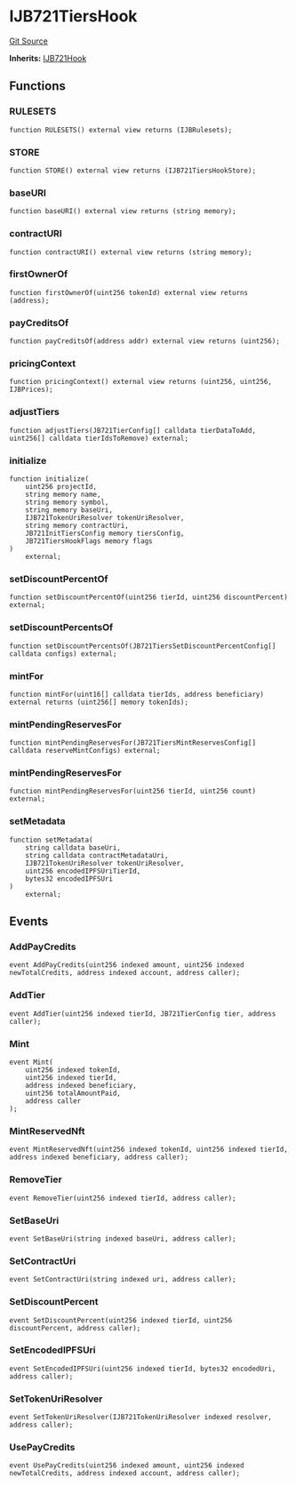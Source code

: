 # IJB721TiersHook
[Git Source](https://github.com/Bananapus/nana-721-hook/blob/e813fb5b7d17cd3d18023137d70a7b2f3911ad99/src/interfaces/IJB721TiersHook.sol)

**Inherits:**
[IJB721Hook](/src/interfaces/IJB721Hook.sol/interface.IJB721Hook.md)


## Functions
### RULESETS


```solidity
function RULESETS() external view returns (IJBRulesets);
```

### STORE


```solidity
function STORE() external view returns (IJB721TiersHookStore);
```

### baseURI


```solidity
function baseURI() external view returns (string memory);
```

### contractURI


```solidity
function contractURI() external view returns (string memory);
```

### firstOwnerOf


```solidity
function firstOwnerOf(uint256 tokenId) external view returns (address);
```

### payCreditsOf


```solidity
function payCreditsOf(address addr) external view returns (uint256);
```

### pricingContext


```solidity
function pricingContext() external view returns (uint256, uint256, IJBPrices);
```

### adjustTiers


```solidity
function adjustTiers(JB721TierConfig[] calldata tierDataToAdd, uint256[] calldata tierIdsToRemove) external;
```

### initialize


```solidity
function initialize(
    uint256 projectId,
    string memory name,
    string memory symbol,
    string memory baseUri,
    IJB721TokenUriResolver tokenUriResolver,
    string memory contractUri,
    JB721InitTiersConfig memory tiersConfig,
    JB721TiersHookFlags memory flags
)
    external;
```

### setDiscountPercentOf


```solidity
function setDiscountPercentOf(uint256 tierId, uint256 discountPercent) external;
```

### setDiscountPercentsOf


```solidity
function setDiscountPercentsOf(JB721TiersSetDiscountPercentConfig[] calldata configs) external;
```

### mintFor


```solidity
function mintFor(uint16[] calldata tierIds, address beneficiary) external returns (uint256[] memory tokenIds);
```

### mintPendingReservesFor


```solidity
function mintPendingReservesFor(JB721TiersMintReservesConfig[] calldata reserveMintConfigs) external;
```

### mintPendingReservesFor


```solidity
function mintPendingReservesFor(uint256 tierId, uint256 count) external;
```

### setMetadata


```solidity
function setMetadata(
    string calldata baseUri,
    string calldata contractMetadataUri,
    IJB721TokenUriResolver tokenUriResolver,
    uint256 encodedIPFSUriTierId,
    bytes32 encodedIPFSUri
)
    external;
```

## Events
### AddPayCredits

```solidity
event AddPayCredits(uint256 indexed amount, uint256 indexed newTotalCredits, address indexed account, address caller);
```

### AddTier

```solidity
event AddTier(uint256 indexed tierId, JB721TierConfig tier, address caller);
```

### Mint

```solidity
event Mint(
    uint256 indexed tokenId,
    uint256 indexed tierId,
    address indexed beneficiary,
    uint256 totalAmountPaid,
    address caller
);
```

### MintReservedNft

```solidity
event MintReservedNft(uint256 indexed tokenId, uint256 indexed tierId, address indexed beneficiary, address caller);
```

### RemoveTier

```solidity
event RemoveTier(uint256 indexed tierId, address caller);
```

### SetBaseUri

```solidity
event SetBaseUri(string indexed baseUri, address caller);
```

### SetContractUri

```solidity
event SetContractUri(string indexed uri, address caller);
```

### SetDiscountPercent

```solidity
event SetDiscountPercent(uint256 indexed tierId, uint256 discountPercent, address caller);
```

### SetEncodedIPFSUri

```solidity
event SetEncodedIPFSUri(uint256 indexed tierId, bytes32 encodedUri, address caller);
```

### SetTokenUriResolver

```solidity
event SetTokenUriResolver(IJB721TokenUriResolver indexed resolver, address caller);
```

### UsePayCredits

```solidity
event UsePayCredits(uint256 indexed amount, uint256 indexed newTotalCredits, address indexed account, address caller);
```

